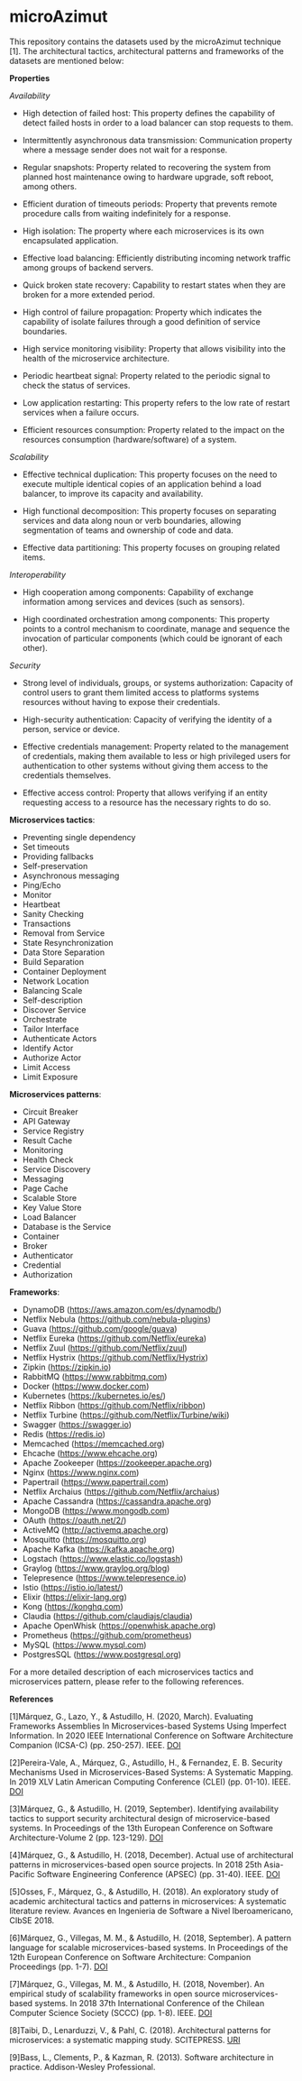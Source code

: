 # microAzimut

This repository contains the datasets used by the microAzimut technique [1]. The architectural tactics, architectural patterns and frameworks of the datasets are mentioned below:

**Properties**

*Availability*

- High detection of failed host: This property defines the capability of detect failed hosts in order to a load balancer can stop requests to them.

- Intermittently asynchronous data transmission: Communication property where a message sender does not wait for a response.

- Regular snapshots: Property related to recovering the system from planned host maintenance owing to hardware upgrade, soft reboot, among others.

- Efficient duration of timeouts periods: Property that prevents remote procedure calls from waiting indefinitely for a response.

- High isolation: The property where each microservices is its own encapsulated application.

- Effective load balancing: Efficiently distributing incoming network traffic among groups of backend servers.

- Quick broken state recovery: Capability to restart states when they are broken for a more extended period.

- High control of failure propagation: Property which indicates the capability of isolate failures through a good definition of service boundaries.

- High service monitoring visibility: Property that allows visibility into the health of the microservice architecture.

- Periodic heartbeat signal: Property related to the periodic signal to check the status of services.

- Low application restarting: This property refers to the low rate of restart services when a failure occurs.

- Efficient resources consumption: Property related to the impact on the resources consumption (hardware/software) of a system.

*Scalability*

- Effective technical duplication: This property focuses on the need to execute multiple identical copies of an application behind a load balancer, to improve its capacity and availability.

- High functional decomposition: This property focuses on separating services and data along noun or verb boundaries, allowing segmentation of teams and ownership of code and data.

- Effective data partitioning: This property focuses on grouping related items.

*Interoperability*

- High cooperation among components: Capability of exchange information among services and devices (such as sensors).

- High coordinated orchestration among components: This property points to a control mechanism to coordinate, manage and sequence the invocation of particular components (which could be ignorant of each other).

*Security*

- Strong level of individuals, groups, or systems authorization: Capacity of control users to grant them limited access to platforms systems resources without having to expose their credentials.

- High-security authentication: Capacity of verifying the identity of a person, service or device.

- Effective credentials management: Property related to the management of credentials, making them available to less or high privileged users for authentication to other systems without giving them access to the credentials themselves.

- Effective access control: Property that allows verifying if an entity requesting access to a resource has the necessary rights to do so.

**Microservices tactics**:

- Preventing single dependency	
- Set timeouts	
- Providing fallbacks	
- Self-preservation	
- Asynchronous messaging	
- Ping/Echo	
- Monitor	
- Heartbeat	
- Sanity Checking	
- Transactions	
- Removal from Service	
- State Resynchronization	
- Data Store Separation	
- Build Separation	
- Container Deployment	
- Network Location	
- Balancing Scale	
- Self-description	
- Discover Service	
- Orchestrate	
- Tailor Interface	
- Authenticate Actors	
- Identify Actor	
- Authorize Actor	
- Limit Access	
- Limit Exposure

**Microservices patterns**:

- Circuit Breaker
- API Gateway
- Service Registry
- Result Cache
- Monitoring
- Health Check
- Service Discovery
- Messaging
- Page Cache
- Scalable Store
- Key Value Store
- Load Balancer
- Database is the Service
- Container
- Broker
- Authenticator
- Credential
- Authorization

**Frameworks**:

- DynamoDB (https://aws.amazon.com/es/dynamodb/)
- Netflix Nebula (https://github.com/nebula-plugins)
- Guava (https://github.com/google/guava)
- Netflix Eureka (https://github.com/Netflix/eureka)
- Netflix Zuul (https://github.com/Netflix/zuul)
- Netflix Hystrix (https://github.com/Netflix/Hystrix)
- Zipkin (https://zipkin.io)
- RabbitMQ (https://www.rabbitmq.com)
- Docker (https://www.docker.com)
- Kubernetes (https://kubernetes.io/es/)
- Netflix Ribbon (https://github.com/Netflix/ribbon)
- Netflix Turbine (https://github.com/Netflix/Turbine/wiki)
- Swagger (https://swagger.io)
- Redis (https://redis.io)
- Memcached (https://memcached.org)
- Ehcache (https://www.ehcache.org)
- Apache Zookeeper (https://zookeeper.apache.org)
- Nginx (https://www.nginx.com)
- Papertrail (https://www.papertrail.com)
- Netflix Archaius (https://github.com/Netflix/archaius)
- Apache Cassandra (https://cassandra.apache.org)
- MongoDB (https://www.mongodb.com)
- OAuth (https://oauth.net/2/)
- ActiveMQ (http://activemq.apache.org) 
- Mosquitto (https://mosquitto.org)
- Apache Kafka (https://kafka.apache.org)
- Logstach (https://www.elastic.co/logstash)
- Graylog (https://www.graylog.org/blog)
- Telepresence (https://www.telepresence.io)
- Istio (https://istio.io/latest/)
- Elixir (https://elixir-lang.org)
- Kong (https://konghq.com)
- Claudia (https://github.com/claudiajs/claudia)
- Apache OpenWhisk (https://openwhisk.apache.org)
- Prometheus (https://github.com/prometheus)
- MySQL (https://www.mysql.com)
- PostgresSQL (https://www.postgresql.org)

For a more detailed description of each microservices tactics and microservices pattern, please refer to the following references.

**References**

[1]Márquez, G., Lazo, Y., & Astudillo, H. (2020, March). Evaluating Frameworks Assemblies In Microservices-based Systems Using Imperfect Information. In 2020 IEEE International Conference on Software Architecture Companion (ICSA-C) (pp. 250-257). IEEE. [DOI](https://doi.org/10.1109/ICSA-C50368.2020.00049)

[2]Pereira-Vale, A., Márquez, G., Astudillo, H., & Fernandez, E. B. Security Mechanisms Used in Microservices-Based Systems: A Systematic Mapping. In 2019 XLV Latin American Computing Conference (CLEI) (pp. 01-10). IEEE. [DOI](https://doi.org/10.1109/CLEI47609.2019.235060)

[3]Márquez, G., & Astudillo, H. (2019, September). Identifying availability tactics to support security architectural design of microservice-based systems. In Proceedings of the 13th European Conference on Software Architecture-Volume 2 (pp. 123-129). [DOI](https://doi.org/10.1145/3344948.3344996)

[4]Márquez, G., & Astudillo, H. (2018, December). Actual use of architectural patterns in microservices-based open source projects. In 2018 25th Asia-Pacific Software Engineering Conference (APSEC) (pp. 31-40). IEEE. [DOI](https://doi.org/10.1109/APSEC.2018.00017)

[5]Osses, F., Márquez, G., & Astudillo, H. (2018). An exploratory study of academic architectural tactics and patterns in microservices: A systematic literature review. Avances en Ingenieria de Software a Nivel Iberoamericano, CIbSE 2018.

[6]Márquez, G., Villegas, M. M., & Astudillo, H. (2018, September). A pattern language for scalable microservices-based systems. In Proceedings of the 12th European Conference on Software Architecture: Companion Proceedings (pp. 1-7). [DOI](https://doi.org/10.1145/3241403.3241429)

[7]Márquez, G., Villegas, M. M., & Astudillo, H. (2018, November). An empirical study of scalability frameworks in open source microservices-based systems. In 2018 37th International Conference of the Chilean Computer Science Society (SCCC) (pp. 1-8). IEEE. [DOI](https://doi.org/10.1109/SCCC.2018.8705256)

[8]Taibi, D., Lenarduzzi, V., & Pahl, C. (2018). Architectural patterns for microservices: a systematic mapping study. SCITEPRESS. [URI](http://hdl.handle.net/10863/5599)

[9]Bass, L., Clements, P., & Kazman, R. (2013). Software architecture in practice. Addison-Wesley Professional.

